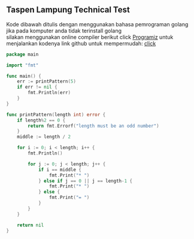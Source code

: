 ## Taspen Lampung Technical Test

Kode dibawah ditulis dengan menggunakan bahasa pemrograman golang\
jika pada komputer anda tidak terinstall golang\
silakan menggunakan online compiler berikut click [Programiz](https://www.programiz.com/golang/online-compiler/) untuk menjalankan kodenya
link github untuk mempermudah: [click](https://github.com/trancends/taspen-lampung)

```go
package main

import "fmt"

func main() {
	err := printPattern(5)
	if err != nil {
		fmt.Println(err)
	}
}

func printPattern(length int) error {
	if length%2 == 0 {
		return fmt.Errorf("length must be an odd number")
	}
	middle := length / 2

	for i := 0; i < length; i++ {
		fmt.Println()

		for j := 0; j < length; j++ {
			if i == middle {
				fmt.Print("* ")
			} else if j == 0 || j == length-1 {
				fmt.Print("* ")
			} else {
				fmt.Print("= ")
			}
		}
	}

	return nil
}
```
